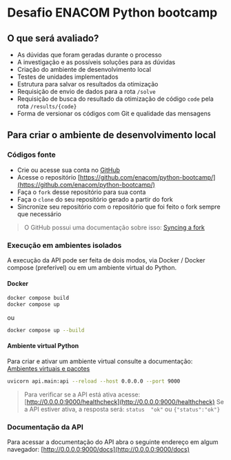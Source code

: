 # Desafio ENACOM Python bootcamp

## O que será avaliado?
- As dúvidas que foram geradas durante o processo
- A investigação e as possíveis soluções para as dúvidas
- Criação do ambiente de desenvolvimento local
- Testes de unidades implementados
- Estrutura para salvar os resultados da otimização
- Requisição de envio de dados para a rota `/solve`
- Requisição de busca do resultado da otimização de código `code` pela rota `/results/{code}`
- Forma de versionar os códigos com Git e qualidade das mensagens

## Para criar o ambiente de desenvolvimento local

### Códigos fonte
- Crie ou acesse sua conta no [GitHub](https://github.com/)
- Acesse o repositório [https://github.com/enacom/python-bootcamp/](https://github.com/enacom/python-bootcamp/)
- Faça o `fork` desse repositório para sua conta
- Faça o `clone` do seu repositório gerado a partir do fork
- Sincronize seu repositório com o repositório que foi feito o fork sempre que necessário
> O GitHub possui uma documentação sobre isso: [Syncing a fork](https://docs.github.com/en/pull-requests/collaborating-with-pull-requests/working-with-forks/syncing-a-fork)

### Execução em ambientes isolados
A execução da API pode ser feita de dois modos, via Docker / Docker compose (preferível) ou em um ambiente virtual do Python.

#### Docker
```sh
docker compose build
docker compose up
```
ou
```sh
docker compose up --build
```

#### Ambiente virtual Python
Para criar e ativar um ambiente virtual consulte a documentação: [Ambientes virtuais e pacotes](https://docs.python.org/3/tutorial/venv.html)

```sh
uvicorn api.main:api --reload --host 0.0.0.0 --port 9000
```
> Para verificar se a API está ativa acesse:
> [http://0.0.0.0:9000/healthcheck](http://0.0.0.0:9000/healthcheck)
> Se a API estiver ativa, a resposta será: `status	"ok"` ou `{"status":"ok"}`


### Documentação da API
Para acessar a documentação do API abra o seguinte endereço em algum navegador:
[http://0.0.0.0:9000/docs](http://0.0.0.0:9000/docs)
